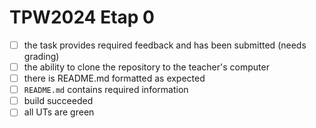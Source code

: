 # TPW2024 Etap 0

- [ ] the task provides required feedback and has been submitted (needs grading)
- [ ] the ability to clone the repository to the teacher's computer
- [ ] there is README.md formatted as expected
- [ ] `README.md` contains required information
- [ ] build succeeded
- [ ] all UTs are green